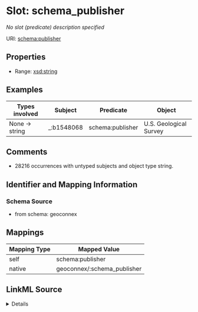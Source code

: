 

# Slot: schema_publisher


_No slot (predicate) description specified_





URI: [schema:publisher](https://schema.org/publisher)



<!-- no inheritance hierarchy -->








## Properties

* Range: [xsd:string](xsd:string)






## Examples

| Types involved | Subject | Predicate | Object |
| --- | --- | --- | --- |
| None → string | _:b1548068 | schema:publisher | U.S. Geological Survey |


## Comments

* 28216 occurrences with untyped subjects and object type string.

## Identifier and Mapping Information







### Schema Source


* from schema: geoconnex




## Mappings

| Mapping Type | Mapped Value |
| ---  | ---  |
| self | schema:publisher |
| native | geoconnex/:schema_publisher |




## LinkML Source

<details>
```yaml
name: schema_publisher
description: No slot (predicate) description specified
comments:
- 28216 occurrences with untyped subjects and object type string.
examples:
- description: None → string
  object:
    example_object: U.S. Geological Survey
    example_predicate: schema:publisher
    example_subject: _:b1548068
from_schema: geoconnex
rank: 1000
slot_uri: schema:publisher
alias: schema_publisher
range: string

```
</details>